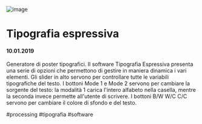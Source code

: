 ![image](https://github.com/KeremTurkyilmaz/TypeMismatchSketches/blob/master/Tipografia%20Espressiva/image/TipografiaEspressiva.jpg)

# Tipografia espressiva

#### 10.01.2019

Generatore di poster tipografici. Il software Tipografia Espressiva presenta una serie di opzioni che permettono di gestire in maniera dinamica i vari elementi. Gli slider in alto servono per controllare tutte le variabili tipografiche del testo. I bottoni Mode 1 e Mode 2 servono per cambiare la sorgente del testo: la modalità 1 carica l'intero alfabeto nella casella, mentre la seconda invece permette all'utente di scrivere. I bottoni B/W W/C C/C servono per cambiare il colore di sfondo e del testo. 

\#processing \#tipografia \#software
